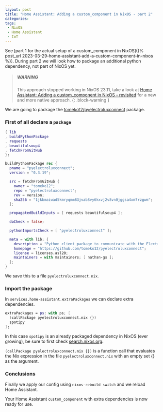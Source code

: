 ```yaml
---
layout: post
title: "Home Assistant: Adding a custom_component in NixOS - part 2"
categories: 
tags:
 - NixOS
 - Home Assistant
 - IoT
---
```


See [part 1 for the actual setup of a custom_component in NixOS]({% post_url 2023-03-29-home-assistant-add-a-custom-component-in-nixos %}). 
During part 2 we will look how to package an additional python dependency, not part of NixOS yet.

> ##### WARNING
>
> This approach stopped working in NixOS 23.11, take a look at [Home Assistant: Adding a custom_component in NixOS - revisited](/2023/12/28/home-assistant-add-a-custom-component-in-nixos-revisited) for a new and more native approach. 
{: .block-warning }

We are going to package the [tomeko12/pyelectroluxconnect](https://github.com/tomeko12/pyelectroluxconnect) package. 

### First of all declare a `package`

```nix
{ lib
, buildPythonPackage
, requests
, beautifulsoup4
, fetchFromGitHub
}:

buildPythonPackage rec {
  pname = "pyelectroluxconnect";
  version = "0.3.19";

  src = fetchFromGitHub {
    owner = "tomeko12";
    repo = "pyelectroluxconnect";
    rev = version;
    sha256 = "1jkbmaiwad5kmryqmm83jvab8vy6kxvj2v8vn0jggsa4xm7rzgwm";
  };

  propagatedBuildInputs = [ requests beautifulsoup4 ];

  doCheck = false;

  pythonImportsCheck = [ "pyelectroluxconnect" ];

  meta = with lib; {
    description = "Python client package to communicate with the Electrolux Connectivity Platform";
    homepage = "https://github.com/tomeko12/pyelectroluxconnect";
    license = licenses.asl20;
    maintainers = with maintainers; [ nathan-gs ];
  };
}
```

We save this to a file `pyelectroluxconnect.nix`.

### Import the package 

In `services.home-assistant.extraPackages` we can declare extra dependencies. 

```nix
extraPackages = ps: with ps; [
  (callPackage pyelectroluxconnect.nix {})
  spotipy
];
```

In this case `spotipy` is an already packaged dependency in NixOS (ever growing), be sure to first check [search.nixos.org](https://search.nixos.org).

`(callPackage pyelectroluxconnect.nix {})` is a function call that evaluates the Nix expression in the file `pyelectroluxconnect.nix` with an empty set {} as the argument. 

### Conclusions 

Finally we apply our config using `nixos-rebuild switch` and we reload Home Assistant. 

Your Home Assistant `custom_component` with extra dependencies is now ready for use. 

